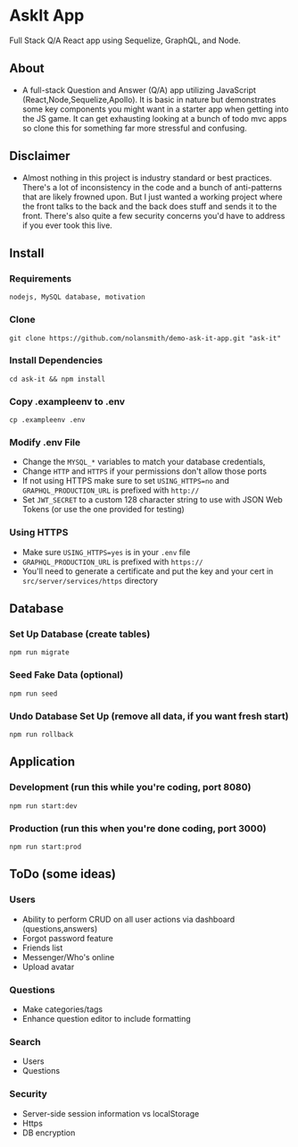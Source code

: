 # AskIt App
Full Stack Q/A React app using Sequelize, GraphQL, and Node. 


## About
* A full-stack Question and Answer (Q/A) app utilizing JavaScript (React,Node,Sequelize,Apollo). 
It is basic in nature but demonstrates some key components you might want in a starter app when getting into the JS game. 
It can get exhausting looking at a bunch of todo mvc apps so clone this for something far more stressful and confusing.

## Disclaimer
* Almost nothing in this project is industry standard or best practices. 
There's a lot of inconsistency in the code and a bunch of anti-patterns that are likely frowned upon. 
But I just wanted a working project where the front talks to the back and the back does stuff and sends it to the front. 
There's also quite a few security concerns you'd have to address if you ever took this live.

## Install

### Requirements
`nodejs, MySQL database, motivation`
### Clone
`git clone https://github.com/nolansmith/demo-ask-it-app.git "ask-it"`
### Install Dependencies
`cd ask-it && npm install`
### Copy .exampleenv to .env
`cp .exampleenv .env`
### Modify .env File
- Change the `MYSQL_*` variables to match your database credentials, 
- Change `HTTP` and `HTTPS` if your permissions don't allow those ports
- If not using HTTPS make sure to set `USING_HTTPS=no` and `GRAPHQL_PRODUCTION_URL` is prefixed with `http://`
- Set `JWT_SECRET` to a custom 128 character string to use with JSON Web Tokens (or use the one provided for testing)
### Using HTTPS
- Make sure `USING_HTTPS=yes` is in your `.env` file
- `GRAPHQL_PRODUCTION_URL` is prefixed with `https://`
- You'll need to generate a certificate and put the key and your cert in `src/server/services/https` directory

## Database

### Set Up Database (create tables)
`npm run migrate`

### Seed Fake Data (optional)
`npm run seed`

### Undo Database Set Up (remove all data, if you want fresh start)
`npm run rollback`

## Application

### Development (run this while you're coding, port 8080)
`npm run start:dev`

### Production (run this when you're done coding, port 3000)
`npm run start:prod`

## ToDo (some ideas)

### Users
* Ability to perform CRUD on all user actions via dashboard (questions,answers)
* Forgot password feature
* Friends list
* Messenger/Who's online
* Upload avatar
### Questions
* Make categories/tags
* Enhance question editor to include formatting
### Search
* Users
* Questions
### Security
* Server-side session information vs localStorage
* Https
* DB encryption
